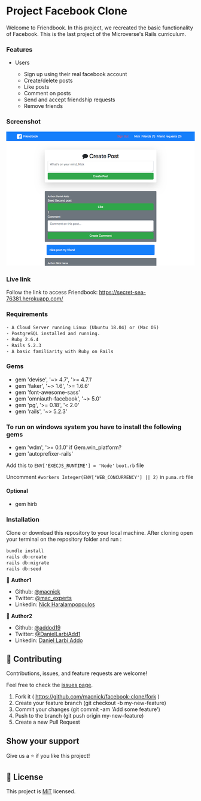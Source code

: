 # Project Facebook Clone

Welcome to Friendbook. In this project, we recreated the basic functionality of Facebook. This is the last project of the Microverse's Rails curriculum.

### Features

- Users

  - Sign up using their real facebook account
  - Create/delete posts
  - Like posts
  - Comment on posts
  - Send and accept friendship requests
  - Remove friends

### Screenshot

![screenshot](app/assets/images/screenshot.png)

### Live link

Follow the link to access Friendbook: https://secret-sea-76381.herokuapp.com/

### Requirements

```
- A Cloud Server running Linux (Ubuntu 18.04) or (Mac OS)
- PostgreSQL installed and running.
- Ruby 2.6.4
- Rails 5.2.3
- A basic familiarity with Ruby on Rails

```

### Gems

- gem 'devise', '~> 4.7', '>= 4.7.1'
- gem 'faker', '~> 1.6', '>= 1.6.6'
- gem 'font-awesome-sass'
- gem 'omniauth-facebook', '~> 5.0'
- gem 'pg', '>= 0.18', '< 2.0'
- gem 'rails', '~> 5.2.3'

### To run on windows system you have to install the following gems

- gem 'wdm', '>= 0.1.0' if Gem.win_platform?
- gem 'autoprefixer-rails'

Add this to ```ENV['EXECJS_RUNTIME'] = 'Node'```  ```boot.rb``` file 

Uncomment ``` #workers Integer(ENV['WEB_CONCURRENCY'] || 2) ``` in ```puma.rb``` file

#### Optional

- gem hirb

### Installation

Clone or download this repository to your local machine. After cloning open your terminal on the repository folder and run :

```
bundle install
rails db:create
rails db:migrate
rails db:seed
```

👤 **Author1**

- Github: [@macnick](https://github.com/macnick)
- Twitter: [@mac_experts](https://twitter.com/mac_experts)
- Linkedin: [Nick Haralampopoulos](https://www.linkedin.com/in/nick-haralampopoulos-26a55412a/)

👤 **Author2**

- Github: [@addod19](https://github.com/addod19)
- Twitter: [@DanielLarbiAdd1](https://twitter.com/DanielLarbiAdd1)
- Linkedin: [Daniel Larbi Addo](https://linkedin.com/in/daniel-larbi-addo-9738b0128/)

## 🤝 Contributing

Contributions, issues, and feature requests are welcome!

Feel free to check the [issues page](https://github.com/macnick/facebook-clone/issues).

1. Fork it ( https://github.com/macnick/facebook-clone/fork )
2. Create your feature branch (git checkout -b my-new-feature)
3. Commit your changes (git commit -am 'Add some feature')
4. Push to the branch (git push origin my-new-feature)
5. Create a new Pull Request

## Show your support

Give us a ⭐️ if you like this project!

## 📝 License

This project is [MiT](LICENSE) licensed.

```
